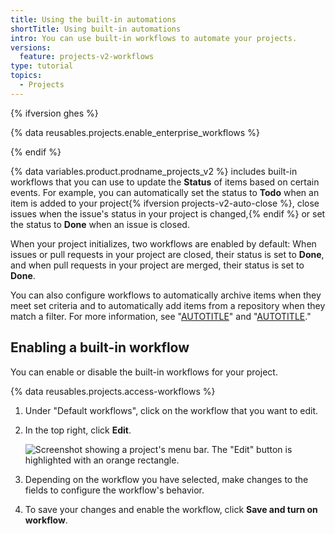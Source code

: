 ```yaml
---
title: Using the built-in automations
shortTitle: Using built-in automations
intro: You can use built-in workflows to automate your projects.
versions:
  feature: projects-v2-workflows
type: tutorial
topics:
  - Projects
---
```



{% ifversion ghes %}

{% data reusables.projects.enable_enterprise_workflows %}

{% endif %}

{% data variables.product.prodname_projects_v2 %} includes built-in workflows that you can use to update the **Status** of items based on certain events. For example, you can automatically set the status to **Todo** when an item is added to your project{% ifversion projects-v2-auto-close %}, close issues when the issue's status in your project is changed,{% endif %} or set the status to **Done** when an issue is closed.

When your project initializes, two workflows are enabled by default: When issues or pull requests in your project are closed, their status is set to **Done**, and when pull requests in your project are merged, their status is set to **Done**.

You can also configure workflows to automatically archive items when they meet set criteria and to automatically add items from a repository when they match a filter. For more information, see "[AUTOTITLE](/issues/planning-and-tracking-with-projects/automating-your-project/archiving-items-automatically)" and "[AUTOTITLE](/issues/planning-and-tracking-with-projects/automating-your-project/adding-items-automatically)."

## Enabling a built-in workflow

You can enable or disable the built-in workflows for your project.

{% data reusables.projects.access-workflows %}
1. Under "Default workflows", click on the workflow that you want to edit.
1. In the top right, click **Edit**.

   ![Screenshot showing a project's menu bar. The "Edit" button is highlighted with an orange rectangle.](/assets/images/help/projects-v2/workflow-start-editing.png)

1. Depending on the workflow you have selected, make changes to the fields to configure the workflow's behavior.
1. To save your changes and enable the workflow, click **Save and turn on workflow**.
